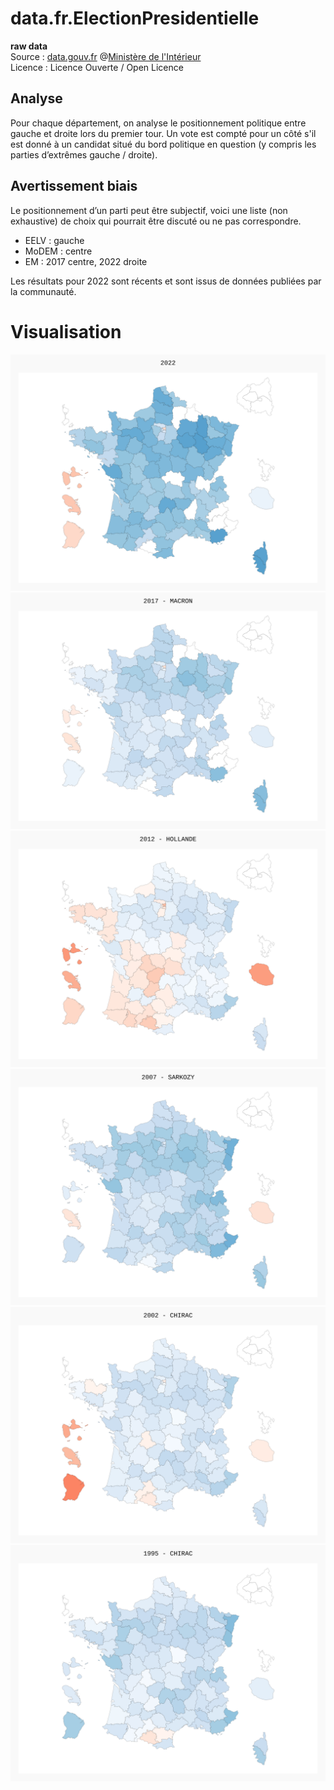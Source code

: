 # data.fr.ElectionPresidentielle

**raw data**  
Source : [data.gouv.fr](https://www.data.gouv.fr/) @[Ministère de l'Intérieur](https://www.data.gouv.fr/fr/organizations/ministere-de-l-interieur/)  
Licence : Licence Ouverte / Open Licence  

## Analyse
Pour chaque département, on analyse le positionnement politique entre gauche et droite lors du premier tour.
Un vote est compté pour un côté s'il est donné à un candidat situé du bord politique en question (y compris les parties d’extrêmes gauche / droite).

## Avertissement biais

Le positionnement d’un parti peut être subjectif, voici une liste (non exhaustive) de choix qui pourrait être discuté ou ne pas correspondre.
* EELV : gauche
* MoDEM : centre
* EM : 2017 centre, 2022 droite

Les résultats pour 2022 sont récents et sont issus de données publiées par la communauté.

# Visualisation

![2022_t1](2022_t1.svg)
![2017_t1](2017_t1.svg)
![2012_t1](2012_t1.svg)
![2007_t1](2007_t1.svg)
![2002_t1](2002_t1.svg)
![1995_t1](1995_t1.svg)
